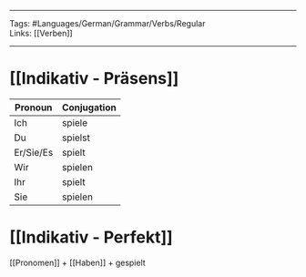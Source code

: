 ___
Tags: #Languages/German/Grammar/Verbs/Regular  
Links: [[Verben]]
___
# [[Indikativ - Präsens]]
Pronoun|Conjugation
------------ | ------------
Ich | spiele
Du | spielst
Er/Sie/Es | spielt
Wir | spielen
Ihr | spielt
Sie | spielen


# [[Indikativ - Perfekt]]
[[Pronomen]] + [[Haben]] + gespielt